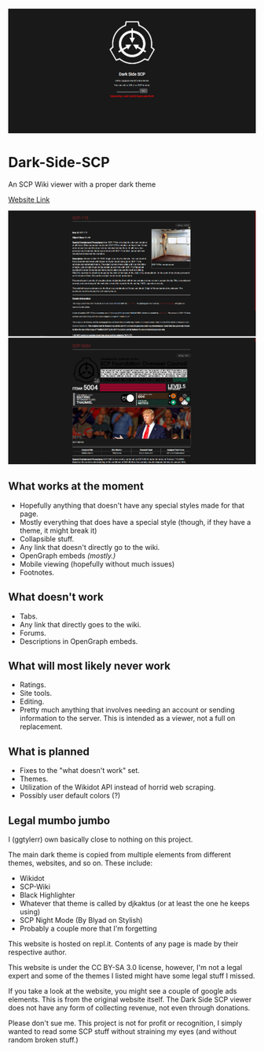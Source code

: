![Main Website Image](https://github.com/ggtylerr/Dark-Side-SCP/blob/master/docs/img/mainwebsite.png)

# Dark-Side-SCP
An SCP Wiki viewer with a proper dark theme

[Website Link](https://darksidescp.ggtylerr.digital)

![SCP-173 Screenshot](https://github.com/ggtylerr/Dark-Side-SCP/blob/master/docs/img/scp173.png)
![SCP-5004 Screenshot](https://github.com/ggtylerr/Dark-Side-SCP/blob/master/docs/img/scp5004.png)

## What works at the moment
* Hopefully anything that doesn't have any special styles made for that page.
* Mostly everything that does have a special style (though, if they have a theme, it might break it)
* Collapsible stuff.
* Any link that doesn't directly go to the wiki.
* OpenGraph embeds *(mostly.)*
* Mobile viewing (hopefully without much issues)
* Footnotes.

## What doesn't work
* Tabs.
* Any link that directly goes to the wiki.
* Forums.
* Descriptions in OpenGraph embeds.

## What will most likely never work
* Ratings.
* Site tools.
* Editing.
* Pretty much anything that involves needing an account or sending information to the server. This is intended as a viewer, not a full on replacement.

## What is planned
* Fixes to the "what doesn't work" set.
* Themes.
* Utilization of the Wikidot API instead of horrid web scraping.
* Possibly user default colors (?)

## Legal mumbo jumbo
I (ggtylerr) own basically close to nothing on this project.

The main dark theme is copied from multiple elements from different themes, websites, and so on. These include:
* Wikidot
* SCP-Wiki
* Black Highlighter
* Whatever that theme is called by djkaktus (or at least the one he keeps using)
* SCP Night Mode (By Blyad on Stylish)
* Probably a couple more that I'm forgetting

This website is hosted on repl.it. Contents of any page is made by their respective author.

This website is under the CC BY-SA 3.0 license, however, I'm not a legal expert and some of the themes I listed might have some legal stuff I missed.

If you take a look at the website, you might see a couple of google ads elements. This is from the original website itself. The Dark Side SCP viewer does not have any form of collecting revenue, not even through donations.

Please don't sue me. This project is not for profit or recognition, I simply wanted to read some SCP stuff without straining my eyes (and without random broken stuff.)
